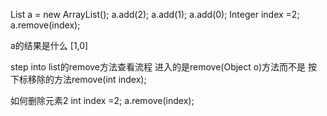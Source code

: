 
List a = new ArrayList();
a.add(2);
a.add(1);
a.add(0);
Integer index =2;
a.remove(index);

a的结果是什么
[1,0]  

step into  list的remove方法查看流程
进入的是remove(Object o)方法而不是 按下标移除的方法remove(int index);

如何删除元素2
int index =2;
a.remove(index);